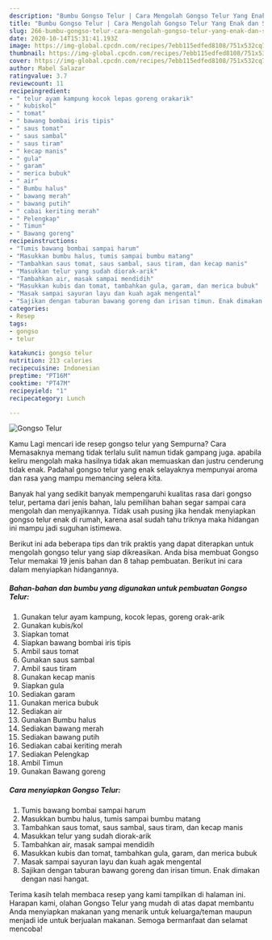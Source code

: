 ```yaml
---
description: "Bumbu Gongso Telur | Cara Mengolah Gongso Telur Yang Enak dan Simpel"
title: "Bumbu Gongso Telur | Cara Mengolah Gongso Telur Yang Enak dan Simpel"
slug: 266-bumbu-gongso-telur-cara-mengolah-gongso-telur-yang-enak-dan-simpel
date: 2020-10-14T15:31:41.193Z
image: https://img-global.cpcdn.com/recipes/7ebb115edfed8108/751x532cq70/gongso-telur-foto-resep-utama.jpg
thumbnail: https://img-global.cpcdn.com/recipes/7ebb115edfed8108/751x532cq70/gongso-telur-foto-resep-utama.jpg
cover: https://img-global.cpcdn.com/recipes/7ebb115edfed8108/751x532cq70/gongso-telur-foto-resep-utama.jpg
author: Mabel Salazar
ratingvalue: 3.7
reviewcount: 11
recipeingredient:
- " telur ayam kampung kocok lepas goreng orakarik"
- " kubiskol"
- " tomat"
- " bawang bombai iris tipis"
- " saus tomat"
- " saus sambal"
- " saus tiram"
- " kecap manis"
- " gula"
- " garam"
- " merica bubuk"
- " air"
- " Bumbu halus"
- " bawang merah"
- " bawang putih"
- " cabai keriting merah"
- " Pelengkap"
- " Timun"
- " Bawang goreng"
recipeinstructions:
- "Tumis bawang bombai sampai harum"
- "Masukkan bumbu halus, tumis sampai bumbu matang"
- "Tambahkan saus tomat, saus sambal, saus tiram, dan kecap manis"
- "Masukkan telur yang sudah diorak-arik"
- "Tambahkan air, masak sampai mendidih"
- "Masukkan kubis dan tomat, tambahkan gula, garam, dan merica bubuk"
- "Masak sampai sayuran layu dan kuah agak mengental"
- "Sajikan dengan taburan bawang goreng dan irisan timun. Enak dimakan dengan nasi hangat."
categories:
- Resep
tags:
- gongso
- telur

katakunci: gongso telur 
nutrition: 213 calories
recipecuisine: Indonesian
preptime: "PT16M"
cooktime: "PT47M"
recipeyield: "1"
recipecategory: Lunch

---
```



![Gongso Telur](https://img-global.cpcdn.com/recipes/7ebb115edfed8108/751x532cq70/gongso-telur-foto-resep-utama.jpg)

Kamu Lagi mencari ide resep gongso telur yang Sempurna? Cara Memasaknya memang tidak terlalu sulit namun tidak gampang juga. apabila keliru mengolah maka hasilnya tidak akan memuaskan dan justru cenderung tidak enak. Padahal gongso telur yang enak selayaknya mempunyai aroma dan rasa yang mampu memancing selera kita.



Banyak hal yang sedikit banyak mempengaruhi kualitas rasa dari gongso telur, pertama dari jenis bahan, lalu pemilihan bahan segar sampai cara mengolah dan menyajikannya. Tidak usah pusing jika hendak menyiapkan gongso telur enak di rumah, karena asal sudah tahu triknya maka hidangan ini mampu jadi suguhan istimewa.


Berikut ini ada beberapa tips dan trik praktis yang dapat diterapkan untuk mengolah gongso telur yang siap dikreasikan. Anda bisa membuat Gongso Telur memakai 19 jenis bahan dan 8 tahap pembuatan. Berikut ini cara dalam menyiapkan hidangannya.

<!--inarticleads1-->

##### Bahan-bahan dan bumbu yang digunakan untuk pembuatan Gongso Telur:

1. Gunakan  telur ayam kampung, kocok lepas, goreng orak-arik
1. Gunakan  kubis/kol
1. Siapkan  tomat
1. Siapkan  bawang bombai iris tipis
1. Ambil  saus tomat
1. Gunakan  saus sambal
1. Ambil  saus tiram
1. Gunakan  kecap manis
1. Siapkan  gula
1. Sediakan  garam
1. Gunakan  merica bubuk
1. Sediakan  air
1. Gunakan  Bumbu halus
1. Sediakan  bawang merah
1. Sediakan  bawang putih
1. Sediakan  cabai keriting merah
1. Sediakan  Pelengkap
1. Ambil  Timun
1. Gunakan  Bawang goreng




<!--inarticleads2-->

##### Cara menyiapkan Gongso Telur:

1. Tumis bawang bombai sampai harum
1. Masukkan bumbu halus, tumis sampai bumbu matang
1. Tambahkan saus tomat, saus sambal, saus tiram, dan kecap manis
1. Masukkan telur yang sudah diorak-arik
1. Tambahkan air, masak sampai mendidih
1. Masukkan kubis dan tomat, tambahkan gula, garam, dan merica bubuk
1. Masak sampai sayuran layu dan kuah agak mengental
1. Sajikan dengan taburan bawang goreng dan irisan timun. Enak dimakan dengan nasi hangat.




Terima kasih telah membaca resep yang kami tampilkan di halaman ini. Harapan kami, olahan Gongso Telur yang mudah di atas dapat membantu Anda menyiapkan makanan yang menarik untuk keluarga/teman maupun menjadi ide untuk berjualan makanan. Semoga bermanfaat dan selamat mencoba!
